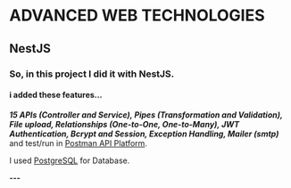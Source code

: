 # ADVANCED WEB TECHNOLOGIES 
## NestJS 

### So, in this project I did it with NestJS.

#### i added these features...
***15 APIs (Controller and Service), Pipes (Transformation and Validation), File upload, Relationships (One-to-One, One-to-Many), JWT Authentication, Bcrypt and Session, Exception Handling, Mailer (smtp)***
and test/run in [Postman API Platform](www.postman.com). 

I used [PostgreSQL](https://www.postgresql.org/) for Database.

***---***
